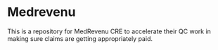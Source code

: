 # Medrevenu

This is a repository for MedRevenu CRE to accelerate their QC work in making sure claims are getting appropriately paid.
